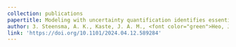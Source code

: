 ```yaml
---
collection: publications
papertitle: Modeling with uncertainty quantification identifies essential features of a non-canonical algal carbon-concentrating mechanism
author: 3. Steensma, A. K., Kaste, J. A. M., <font color="green">Heo, J.</font>, Orr , D., <b>Sung, C.-L.</b>, Shachar-Hill, Y., and Walker, B. J. (2024+)
link: 'https://doi.org/10.1101/2024.04.12.589284'
---
```

